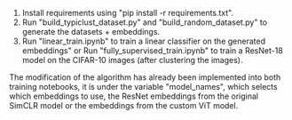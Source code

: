 1. Install requirements using "pip install -r requirements.txt".
2. Run "build_typiclust_dataset.py" and "build_random_dataset.py" to generate the datasets + embeddings.
3. Run "linear_train.ipynb" to train a linear classifier on the generated embeddings" or Run "fully_supervised_train.ipynb" to train a ResNet-18 model on the CIFAR-10 images (after clustering the images).


The modification of the algorithm has already been implemented into both training notebooks, it is under the variable "model_names", which selects which embeddings to use, the ResNet embeddings from the original SimCLR model or the embeddings from the custom ViT model.

